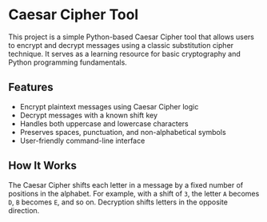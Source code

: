 # Caesar Cipher Tool

This project is a simple Python-based Caesar Cipher tool that allows users to encrypt and decrypt messages using a classic substitution cipher technique. It serves as a learning resource for basic cryptography and Python programming fundamentals.

## Features

- Encrypt plaintext messages using Caesar Cipher logic
- Decrypt messages with a known shift key
- Handles both uppercase and lowercase characters
- Preserves spaces, punctuation, and non-alphabetical symbols
- User-friendly command-line interface

## How It Works

The Caesar Cipher shifts each letter in a message by a fixed number of positions in the alphabet. For example, with a shift of `3`, the letter `A` becomes `D`, `B` becomes `E`, and so on. Decryption shifts letters in the opposite direction.
